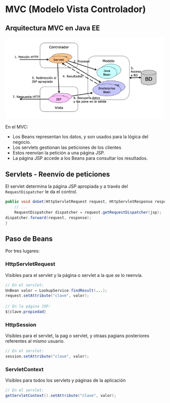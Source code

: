 # MVC (Modelo Vista Controlador)

## Arquitectura MVC en Java EE

![MVC](./../../img/mvc-dsw.png)

En el MVC:

- Los Beans representan los datos, y son usados para la lógica del negocio.
- Los servlets gestionan las peticiones de los clientes
- Estos reenvían la petición a una página JSP.
- La página JSP accede a los Beans para consultar los resultados.

## Servlets - Reenvío de peticiones

El servlet determina la página JSP apropiada y a través del `RequestDispatcher` le da el control.

```java
public void doGet(HttpServletRequest request, HttpServletResponse response) throws Servlet Exception, IOException {
    // ...
    RequestDispatcher dispatcher = request.getRequestDispatcher(jsp);
dispatcher.forward(request, response);
}

```

## Paso de Beans

Por tres lugares:

### HttpServletRequest
  
Visibles para el servlet y la página o servlet a la que se lo reenvía.

```java
// En el servlet:
UnBean valor = LookupService.findResult(...);
request.setAttribute("clave", valor);

// En la página JSP:
${clave.propiedad}
```

### HttpSession

Visibles para el servlet, la pag o servlet, y otraas pagians posteriores referentes al mismo usuario.

```java
// En el servlet:
session.setAttribute("clave", valor);
```

### ServletContext

Visibles para todos los servlets y páginas de la aplicación

```java
// En el servlet:
getServletContext().setAttribute("clave", valor);
```